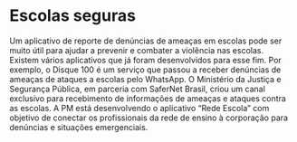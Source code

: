 # Escolas seguras

Um aplicativo de reporte de denúncias de ameaças em escolas pode ser muito útil para ajudar a prevenir e combater a violência nas escolas. Existem vários aplicativos que já foram desenvolvidos para esse fim. Por exemplo, o Disque 100 é um serviço que passou a receber denúncias de ameaças de ataques a escolas pelo WhatsApp. O Ministério da Justiça e Segurança Pública, em parceria com SaferNet Brasil, criou um canal exclusivo para recebimento de informações de ameaças e ataques contra as escolas. A PM está desenvolvendo o aplicativo “Rede Escola” com objetivo de conectar os profissionais da rede de ensino à corporação para denúncias e situações emergenciais.
